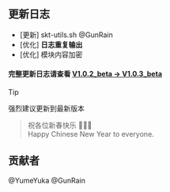 ## 更新日志

* [更新] skt-utils.sh @GunRain
* [优化] **日志重复输出** 
* [优化] 模块内容加密

#### 完整更新日志请查看 [V1.0.2_beta -> V1.0.3_beta](https://github.com/YumeYuka/intelligent/commits/master/)  

> [!TIP]
> 强烈建议更新到最新版本

> 祝各位新春快乐  🎉🎉🎉  
> Happy Chinese New Year to everyone.

## 贡献者
@YumeYuka
@GunRain